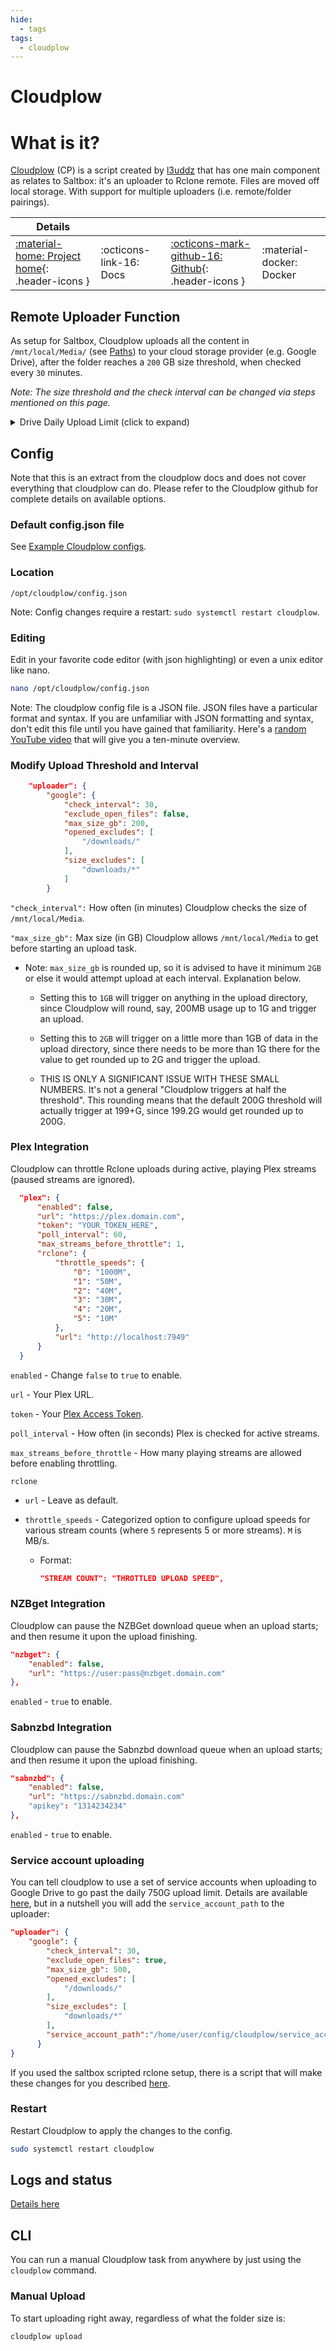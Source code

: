 ```yaml
---
hide:
  - tags
tags:
  - cloudplow
---
```


# Cloudplow

# What is it?

[Cloudplow](https://github.com/l3uddz/cloudplow) (CP) is a script created by [l3uddz](https://github.com/l3uddz) that has one main component as relates to Saltbox: it's an uploader to Rclone remote. Files are moved off local storage. With support for multiple uploaders (i.e. remote/folder pairings).

| Details     |             |             |             |
|-------------|-------------|-------------|-------------|
| [:material-home: Project home](https://github.com/l3uddz/cloudplow){: .header-icons } | :octicons-link-16: Docs | [:octicons-mark-github-16: Github](https://github.com/l3uddz/cloudplow){: .header-icons } | :material-docker: Docker |

## Remote Uploader Function

As setup for Saltbox, Cloudplow uploads all the content in `/mnt/local/Media/` (see [Paths](../saltbox/basics/paths.md#cloudplow)) to your cloud storage provider (e.g. Google Drive), after the folder reaches a `200` GB size threshold, when checked every `30` minutes.

_Note: The size threshold and the check interval can be changed via steps mentioned on this page._

<details>
<summary> Drive Daily Upload Limit (click to expand)</summary><br />

Google Drive has a max upload limit of about 750GB per day. When this limit is reached, Google Drive will put you in a 24 hour soft ban. When Cloudplow detects this (with the phrase `Failed to copy: googleapi: Error 403: User rate limit exceeded`), uploading will be suspended for 25 hours (i.e. a 25 hour ban sleep), and upon waking up, it will resume its checking and uploading tasks. This feature is enabled by default. This method is better than running Rclone task with a `bwlimit`, because you can just upload in bursts when the uploading resumes.

_Note: The keywords or phrases that are used to monitor the ban, and the duration of the sleep time, can be changed at any time by editing the `config.json` file._

Cloudplow can also use service accounts to upload and work around this limitation.

</details>

## Config

Note that this is an extract from the cloudplow docs and does not cover everything that cloudplow can do.  Please refer to the Cloudplow github for complete details on available options.

### Default config.json file

See [Example Cloudplow configs](../reference/cloudplow.md).

### Location

```text
/opt/cloudplow/config.json
```

Note: Config changes require a restart: `sudo systemctl restart cloudplow`.

### Editing

Edit in your favorite code editor  (with json highlighting) or even a unix editor like nano.

```bash
nano /opt/cloudplow/config.json
```

Note: The cloudplow config file is a JSON file.  JSON files have a particular format and syntax.  If you are unfamiliar with JSON formatting and syntax, don't edit this file until you have gained that familiarity.  Here's a [random YouTube video](https://www.youtube.com/watch?v=GpOO5iKzOmY) that will give you a ten-minute overview.

### Modify Upload Threshold and Interval

```json
    "uploader": {
        "google": {
            "check_interval": 30,
            "exclude_open_files": false,
            "max_size_gb": 200,
            "opened_excludes": [
                "/downloads/"
            ],
            "size_excludes": [
                "downloads/*"
            ]
        }
```

`"check_interval":` How often (in minutes) Cloudplow checks the size of `/mnt/local/Media`.

`"max_size_gb":` Max size (in GB) Cloudplow allows `/mnt/local/Media` to get before starting an upload task.

- Note: `max_size_gb` is rounded up, so it is advised to have it minimum `2GB` or else it would attempt upload at each interval. Explanation below.

    - Setting this to `1GB` will trigger on anything in the upload directory, since Cloudplow will round, say, 200MB usage up to 1G and trigger an upload.

    - Setting this to `2GB` will trigger on a little more than 1GB of data in the upload directory, since there needs to be more than 1G there for the value to get rounded up to 2G and trigger the upload.

    - THIS IS ONLY A SIGNIFICANT ISSUE WITH THESE SMALL NUMBERS.  It's not a general "Cloudplow triggers at half the threshold".  This rounding means that the default 200G threshold will actually trigger at 199+G, since 199.2G would get rounded up to 200G.

### Plex Integration

Cloudplow can throttle Rclone uploads during active, playing Plex streams (paused streams are ignored).

```json
  "plex": {
      "enabled": false,
      "url": "https://plex.domain.com",
      "token": "YOUR_TOKEN_HERE",
      "poll_interval": 60,
      "max_streams_before_throttle": 1,
      "rclone": {
          "throttle_speeds": {
              "0": "1000M",
              "1": "50M",
              "2": "40M",
              "3": "30M",
              "4": "20M",
              "5": "10M"
          },
          "url": "http://localhost:7949"
      }
  }
```

`enabled` - Change `false` to `true` to enable.

`url` - Your Plex URL.

`token` - Your [Plex Access Token](../reference/plex_auth_token.md).

`poll_interval` - How often (in seconds) Plex is checked for active streams.

`max_streams_before_throttle` - How many playing streams are allowed before enabling throttling.

`rclone`

- `url` - Leave as default.

- `throttle_speeds` - Categorized option to configure upload speeds for various stream counts (where `5` represents 5 or more streams). `M` is MB/s.

  - Format:

       ```json
       "STREAM COUNT": "THROTTLED UPLOAD SPEED",
       ```

### NZBget Integration

Cloudplow can pause the NZBGet download queue when an upload starts; and then resume it upon the upload finishing.

```json
"nzbget": {
    "enabled": false,
    "url": "https://user:pass@nzbget.domain.com"
},
```

`enabled` - `true` to enable.

### Sabnzbd Integration

Cloudplow can pause the Sabnzbd download queue when an upload starts; and then resume it upon the upload finishing.

```json
"sabnzbd": {
    "enabled": false,
    "url": "https://sabnzbd.domain.com"
    "apikey": "1314234234"
},
```

`enabled` - `true` to enable.

### Service account uploading

You can tell cloudplow to use a set of service accounts when uploading to Google Drive to go past the daily 750G upload limit.  Details are available [here](https://github.com/l3uddz/cloudplow#uploader), but in a nutshell you will add the `service_account_path` to the uploader:

```json
"uploader": {
    "google": {
        "check_interval": 30,
        "exclude_open_files": true,
        "max_size_gb": 500,
        "opened_excludes": [
            "/downloads/"
        ],
        "size_excludes": [
            "downloads/*"
        ],
        "service_account_path":"/home/user/config/cloudplow/service_accounts/"
      }
}
```

If you used the saltbox scripted rclone setup, there is a script that will make these changes for you described [here](../reference/cloudplow-config.md).

### Restart

Restart Cloudplow to apply the changes to the config.

```bash
sudo systemctl restart cloudplow
```

## Logs and status

[Details here](../reference/logs.md?h=logs#cloudplow)

## CLI

You can run a manual Cloudplow task from anywhere by just using the `cloudplow` command.

### Manual Upload

To start uploading right away, regardless of what the folder size is:

```bash
cloudplow upload
```
